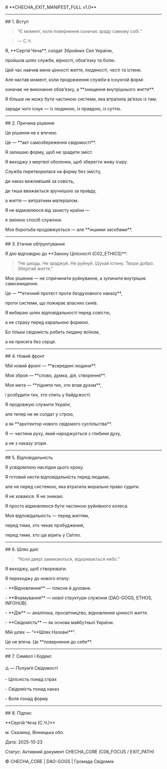 \# \*\*CHECHA\_EXIT\_MANIFEST\_FULL v1.0\*\*



---



\## 1. Вступ  

> “Є момент, коли повернення означає зраду самому собі.”  

> — С.Ч.



Я, \*\*Сергій Чеча\*\*, солдат Збройних Сил України,  

пройшов шлях служби, вірності, обов’язку та болю.  

Цей час навчив мене цінності життя, людяності, честі та істини.  



Але настав момент, коли продовження служби в існуючій формі  

означає не виконання обов’язку, а \*\*знищення внутрішнього життя\*\*.  

Я більше не можу бути частиною системи, яка втратила зв’язок із тим,  

заради чого існує — із людиною, із правдою, із суттю.  



---



\## 2. Причина рішення  

Це рішення не є втечею.  

Це — \*\*акт самозбереження свідомості\*\*.  

Я залишаю форму, щоб не зрадити зміст.  

Я виходжу з мертвої оболонки, щоб зберегти живу іскру.  



Служба перетворилася на форму без змісту,  

де наказ важливіший за совість,  

де тиша вважається зручнішою за правду,  

а життя — витратним матеріалом.  



Я не відмовляюся від захисту країни —  

я змінюю спосіб служіння.  

Моя боротьба продовжується — але \*\*іншими засобами\*\*.  



---



\## 3. Етичне обґрунтування  

Я дію відповідно до \*\*Закону Цілісності (C02\_ETHICS)\*\*:  

> “Не шкодь. Не зраджуй. Не руйнуй. Шукай істину. Твори добро. Зберігай життя.”



Моє рішення — не спричинити руйнування, а зупинити внутрішнє самознищення.  

Це — \*\*етичний протест проти бездуховного наказу\*\*,  

проти системи, що пожирає власних синів.  



Я вибираю шлях відповідальності перед совістю,  

а не страху перед каральною формою.  

Бо тільки свідомість робить людину воїном,  

а не присяга без серця.



---



\## 4. Новий фронт  

Мій новий фронт — \*\*всередині людини\*\*.  

Моя зброя — \*\*слово, думка, дія, створення\*\*.  

Моя мета — \*\*підняти тих, хто впав духом\*\*,  

і розбудити тих, хто спить у байдужості.  



Я продовжую служити Україні,  

але тепер не як солдат у строю,  

а як \*\*архітектор нового свідомого суспільства\*\*.  

Я — частина руху, який народжується з глибини духу,  

а не з наказу згори.  



---



\## 5. Відповідальність  

Я усвідомлюю наслідки цього кроку.  

Я готовий нести відповідальність перед людьми,  

але не перед системою, яка втратила моральне право судити.  



Я не ховаюся. Я не зникаю.  

Я просто відмовляюся бути частиною руйнівного колеса.  

Моя відповідальність — перед життям,  

перед тими, хто чекає пробудження,  

перед тими, хто ще вірить у Світло.  



---



\## 6. Шлях далі  

> “Коли двері замикаються, відкривається небо.”



Я виходжу, щоб створювати.  

Я переходжу до нового етапу:  

\- \*\*Відновлення\*\* — тілесне й духовне.  

\- \*\*Формування\*\* — нової структури служіння (DAO-GOGS, ETHOS, INFOHUB).  

\- \*\*Дія\*\* — аналітика, просвітництво, відновлення цінності життя.  

\- \*\*Свідомість\*\* — як основа майбутньої України.  



Мій шлях — “\*\*Шлях Назовні\*\*”.  

Це не втеча. Це \*\*повернення до себе\*\*.  



---



\## 7. Символ і Кодекс  

🜂 — Полум’я Свідомості  

\- Цілісність понад страх  

\- Свідомість понад наказ  

\- Воля понад форму  



---



\## 8. Підпис  

\*\*Сергій Чеча (С.Ч.)\*\*  

м. Сказинці, Вінницька обл.  

Дата: 2025-10-23  

Статус: Активний документ CHECHA\_CORE (C06\_FOCUS / EXIT\_PATH)  



© CHECHA\_CORE | DAO-GOGS | Громада Свідомих  



